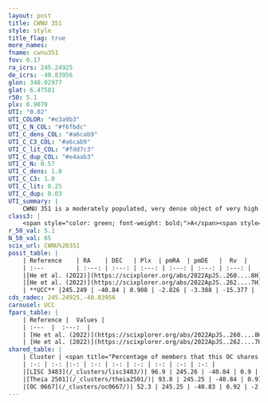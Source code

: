 ```yaml
---
layout: post
title: CWNU 351
style: style
title_flag: true
more_names: 
fname: cwnu351
fov: 0.17
ra_icrs: 245.24925
de_icrs: -40.83956
glon: 340.02977
glat: 6.47581
r50: 5.1
plx: 0.9078
UTI: "0.02"
UTI_COLOR: "#e3a9b3"
UTI_C_N_COL: "#f6fbdc"
UTI_C_dens_COL: "#a6cab9"
UTI_C_C3_COL: "#a6cab9"
UTI_C_lit_COL: "#fdd7c3"
UTI_C_dup_COL: "#e4aab3"
UTI_C_N: 0.57
UTI_C_dens: 1.0
UTI_C_C3: 1.0
UTI_C_lit: 0.25
UTI_C_dup: 0.03
UTI_summary: |
    CWNU 351 is a moderately populated, very dense object of very high C3 quality. It was recently reported in the literature.<br><br><span style="color: #99180f; font-weight: bold;">Warning: </span>This is very likely a duplicate object, which shares a large percentage of members with at least one previously reported entry.
class3: |
    <span style="color: green; font-weight: bold;">A</span><span style="color: green; font-weight: bold;">A</span>
r_50_val: 5.1
N_50_val: 65
scix_url: CWNU%20351
posit_table: |
    | Reference    | RA    | DEC   | Plx  | pmRA  | pmDE   |  Rv  |
    | :---         | :---: | :---: | :---: | :---: | :---: | :---: |
    |[He et al. (2022)](https://scixplorer.org/abs/2022ApJS..260....8H) | 245.252 | -40.833 | 0.9 | -2.79 | -3.39 | 6.3 |
    |[He et al. (2022)](https://scixplorer.org/abs/2022ApJS..262....7H) | 245.255 | -40.832 | 0.921 | -2.849 | -3.353 | -- |
    | **UCC** |245.249 | -40.84 | 0.908 | -2.826 | -3.388 | -15.377 | 
cds_radec: 245.24925,-40.83956
carousel: UCC
fpars_table: |
    | Reference |  Values |
    | :---  |  :---:  |
    | [He et al. (2022)](https://scixplorer.org/abs/2022ApJS..260....8H) | `AG=1.9, m-M=10.5, logAge=8.4, Z=0.04` |
    | [He et al. (2022)](https://scixplorer.org/abs/2022ApJS..262....7H) | `A0=2.85, logAge=7.55` |
shared_table: |
    | Cluster | <span title="Percentage of members that this OC shares with the ones listed">%</span>   | RA   | DEC   | Plx   | pmRA  | pmDE  | Rv | UTI |
    | :-: | :-: |:-: | :-: | :-: | :-: | :-: | :-: | :-: |
    |[LISC 3483](/_clusters/lisc3483/)| 96.9 | 245.26 | -40.84 | 0.9 | -2.83 | -3.38 | -15.38 |0.52 |
    |[Theia 2501](/_clusters/theia2501/)| 93.8 | 245.25 | -40.84 | 0.91 | -2.84 | -3.39 | -15.38 |0.0 |
    |[OC 0667](/_clusters/oc0667/)| 52.3 | 245.25 | -40.83 | 0.92 | -2.85 | -3.37 | -15.38 |0.0 |
---
```

